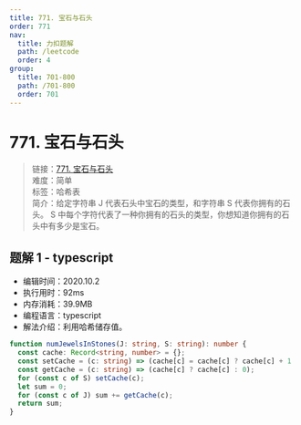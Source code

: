 ```yaml
---
title: 771. 宝石与石头
order: 771
nav:
  title: 力扣题解
  path: /leetcode
  order: 4
group:
  title: 701-800
  path: /701-800
  order: 701
---
```


# 771. 宝石与石头

> 链接：[771. 宝石与石头](https://leetcode-cn.com/problems/jewels-and-stones/)  
> 难度：简单  
> 标签：哈希表  
> 简介：给定字符串 J 代表石头中宝石的类型，和字符串 S 代表你拥有的石头。 S 中每个字符代表了一种你拥有的石头的类型，你想知道你拥有的石头中有多少是宝石。

## 题解 1 - typescript

- 编辑时间：2020.10.2
- 执行用时：92ms
- 内存消耗：39.9MB
- 编程语言：typescript
- 解法介绍：利用哈希储存值。

```typescript
function numJewelsInStones(J: string, S: string): number {
  const cache: Record<string, number> = {};
  const setCache = (c: string) => (cache[c] = cache[c] ? cache[c] + 1 : 1);
  const getCache = (c: string) => (cache[c] ? cache[c] : 0);
  for (const c of S) setCache(c);
  let sum = 0;
  for (const c of J) sum += getCache(c);
  return sum;
}
```

